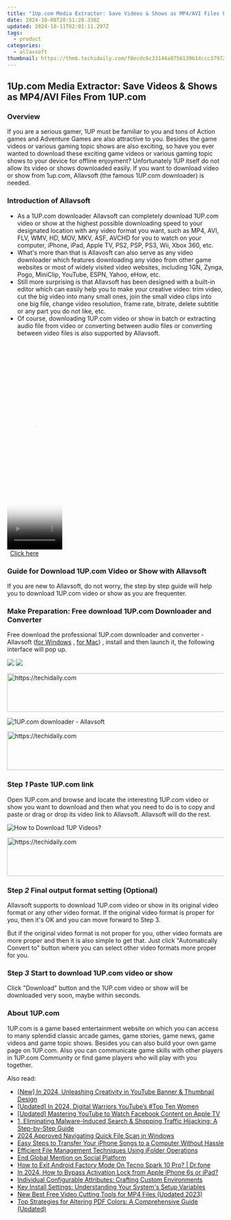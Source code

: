 ```yaml
---
title: "1Up.com Media Extractor: Save Videos & Shows as MP4/AVI Files From 1UP.com"
date: 2024-10-08T20:51:28.338Z
updated: 2024-10-11T02:01:11.297Z
tags:
  - product
categories:
  - allavsoft
thumbnail: https://thmb.techidaily.com/f8ecdc6c33144a8756139b14ccc37972ba5fac5122e75e4781350dfcc5ba234f.jpg
---
```


## 1Up.com Media Extractor: Save Videos & Shows as MP4/AVI Files From 1UP.com

### Overview

If you are a serious gamer, 1UP must be familiar to you and tons of Action games and Adventure Games are also attractive to you. Besides the game videos or various gaming topic shows are also exciting, so have you ever wanted to download these exciting game videos or various gaming topic shows to your device for offline enjoyment? Unfortunately 1UP itself do not allow its video or shows downloaded easily. If you want to download video or show from 1up.com, Allavsoft (the famous 1UP.com downloader) is needed.

### Introduction of Allavsoft

* As a 1UP.com downloader Allavsoft can completely download 1UP.com video or show at the highest possible downloading speed to your designated location with any video format you want, such as MP4, AVI, FLV, WMV, HD, MOV, MKV, ASF, AVCHD for you to watch on your computer, iPhone, iPad, Apple TV, PS2, PSP, PS3, Wii, Xbox 360, etc.
* What's more than that is Allavosft can also serve as any video downloader which features downloading any video from other game websites or most of widely visited video websites, including 1GN, Zynga, Pogo, MiniClip, YouTube, ESPN, Yahoo, eHow, etc.
* Still more surprising is that Allavsoft has been designed with a built-in editor which can easily help you to make your creative video: trim video, cut the big video into many small ones, join the small video clips into one big file, change video resolution, frame rate, bitrate, delete subtitle or any part you do not like, etc.
* Of course, downloading 1UP.com video or show in batch or extracting audio file from video or converting between audio files or converting between video files is also supported by Allavsoft.

<!-- affiliate ads begin -->
<span id="1938136">
					<video width="128" height="480" style="cursor:pointer"
           poster="//a.impactradius-go.com/display-clicktoplayimage/1938136.png"
           onclick="if(!this.playClicked){this.play();this.setAttribute('controls',true);this.playClicked=true;}">
	   <source src="//a.impactradius-go.com/display-ad/22993-1938136">
	   <img src="//a.impactradius-go.com/display-clicktoplayimage/1938136.png" style="border: none; height: 100%; width: 100%; object-fit: contain">
	</video>
	<div style="width:80px;text-align:center"><a href="javascript:window.open(decodeURIComponent('https%3A%2F%2Fhomestyler.sjv.io%2Fc%2F5597632%2F1938136%2F22993'), '_blank');void(0);">Click here</a></div>
</span>
<img height="0" width="0" src="https://imp.pxf.io/i/5597632/1938136/22993" style="position:absolute;visibility:hidden;" border="0" />
<!-- affiliate ads end -->

### Guide for Download 1UP.com Video or Show with Allavsoft

If you are new to Allavsoft, do not worry, the step by step guide will help you to download 1UP.com video or show as you are frequenter.

### Make Preparation: Free download 1UP.com Downloader and Converter

Free download the professional 1UP.com downloader and converter - Allavsoft ([for Windows](https://tools.techidaily.com/allavsoft/products/) , [for Mac](https://tools.techidaily.com/allavsoft/products/)) , install and then launch it, the following interface will pop up.

[![](https://www.allavsoft.com/how-to/../images/how-to/free-download-win.jpg)](https://tools.techidaily.com/allavsoft/products/) [![](https://www.allavsoft.com/how-to/../images/how-to/free-download-mac.jpg)](https://tools.techidaily.com/allavsoft/products/)

<!-- affiliate ads begin -->
<a href="https://appsumo.8odi.net/c/5597632/2094477/7443" target="_top" id="2094477">
  <img src="//a.impactradius-go.com/display-ad/7443-2094477" border="0" alt="https://techidaily.com" width="728" height="90"/>
</a>
<img height="0" width="0" src="https://appsumo.8odi.net/i/5597632/2094477/7443" style="position:absolute;visibility:hidden;" border="0" />
<!-- affiliate ads end -->

![1UP.com downloader - Allavsoft](https://www.allavsoft.com/how-to/../images/allavsoft/screen-shot-600.jpg)

<!-- affiliate ads begin -->
<a href="https://appsumo.8odi.net/c/5597632/2037358/7443" target="_top" id="2037358">
  <img src="//a.impactradius-go.com/display-ad/7443-2037358" border="0" alt="https://techidaily.com" width="728" height="90"/>
</a>
<img height="0" width="0" src="https://appsumo.8odi.net/i/5597632/2037358/7443" style="position:absolute;visibility:hidden;" border="0" />
<!-- affiliate ads end -->

### Step _1_ Paste 1UP.com link

Open 1UP.com and browse and locate the interesting 1UP.com video or show you want to download and then what you need to do is to copy and paste or drag or drop its video link to Allavsoft. Allavsoft will do the rest.

![How to Download 1UP Videos?](https://www.allavsoft.com/how-to/../images/how-to/dare-dorm-download/download-daredorm.jpg)

<!-- affiliate ads begin -->
<a href="https://appsumo.8odi.net/c/5597632/2151882/7443" target="_top" id="2151882">
  <img src="//a.impactradius-go.com/display-ad/7443-2151882" border="0" alt="https://techidaily.com" width="600" height="90"/>
</a>
<img height="0" width="0" src="https://appsumo.8odi.net/i/5597632/2151882/7443" style="position:absolute;visibility:hidden;" border="0" />
<!-- affiliate ads end -->

### Step _2_ Final output format setting (Optional)

Allavsoft supports to download 1UP.com video or show in its original video format or any other video format. If the original video format is proper for you, then it's OK and you can move forward to Step 3.

But if the original video format is not proper for you, other video formats are more proper and then it is also simple to get that. Just click "Automatically Convert to" button where you can select other video formats more proper for you.

### Step _3_ Start to download 1UP.com video or show

Click "Download" button and the 1UP.com video or show will be downloaded very soon, maybe within seconds.

### About 1UP.com

1UP.com is a game based entertainment website on which you can access to many splendid classic arcade games, game stories, game news, game videos and game topic shows. Besides you can also build your own game page on 1UP.com. Also you can communicate game skills with other players in 1UP.com Community or find game players who will play with you together.

<ins class="adsbygoogle"
     style="display:block"
     data-ad-format="autorelaxed"
     data-ad-client="ca-pub-7571918770474297"
     data-ad-slot="1223367746"></ins>

<ins class="adsbygoogle"
     style="display:block"
     data-ad-client="ca-pub-7571918770474297"
     data-ad-slot="8358498916"
     data-ad-format="auto"
     data-full-width-responsive="true"></ins>

<span class="atpl-alsoreadstyle">Also read:</span>
<div><ul>
<li><a href="https://youtube-webster.techidaily.com/n-2024-unleashing-creativity-in-youtube-banner-and-thumbnail-design/"><u>[New] In 2024, Unleashing Creativity in YouTube Banner & Thumbnail Design</u></a></li>
<li><a href="https://youtube-web.techidaily.com/ed-in-2024-digital-warriors-youtubes-top-ten-women/"><u>[Updated] In 2024, Digital Warriors YouTube’s #Top Ten Women</u></a></li>
<li><a href="https://facebook-videos.techidaily.com/updated-mastering-youtube-to-watch-facebook-content-on-apple-tv/"><u>[Updated] Mastering YouTube to Watch Facebook Content on Apple TV</u></a></li>
<li><a href="https://fox-sys.techidaily.com/1-eliminating-malware-induced-search-and-shopping-traffic-hijacking-a-step-by-step-guide/"><u>1. Eliminating Malware-Induced Search & Shopping Traffic Hijacking: A Step-by-Step Guide</u></a></li>
<li><a href="https://fox-cloud.techidaily.com/2024-approved-navigating-quick-file-scan-in-windows/"><u>2024 Approved Navigating Quick File Scan in Windows</u></a></li>
<li><a href="https://fox-sys.techidaily.com/easy-steps-to-transfer-your-iphone-songs-to-a-computer-without-hassle/"><u>Easy Steps to Transfer Your iPhone Songs to a Computer Without Hassle</u></a></li>
<li><a href="https://fox-sys.techidaily.com/efficient-file-management-techniques-using-ifolder-operations/"><u>Efficient File Management Techniques Using iFolder Operations</u></a></li>
<li><a href="https://facebook.techidaily.com/end-global-mention-on-social-platform/"><u>End Global Mention on Social Platform</u></a></li>
<li><a href="https://change-location.techidaily.com/how-to-exit-android-factory-mode-on-tecno-spark-10-pro-drfone-by-drfone-fix-android-problems-fix-android-problems/"><u>How to Exit Android Factory Mode On Tecno Spark 10 Pro? | Dr.fone</u></a></li>
<li><a href="https://activate-lock.techidaily.com/in-2024-how-to-bypass-activation-lock-from-apple-iphone-6s-or-ipad-by-drfone-ios/"><u>In 2024, How to Bypass Activation Lock from Apple iPhone 6s or iPad?</u></a></li>
<li><a href="https://fox-sys.techidaily.com/individual-configurable-attributes-crafting-custom-environments/"><u>Individual Configurable Attributes: Crafting Custom Environments</u></a></li>
<li><a href="https://fox-sys.techidaily.com/key-install-settings-understanding-your-systems-setup-variables/"><u>Key Install Settings: Understanding Your System's Setup Variables</u></a></li>
<li><a href="https://ai-vdieo-software.techidaily.com/new-best-free-video-cutting-tools-for-mp4-files-updated-2023/"><u>New Best Free Video Cutting Tools for MP4 Files (Updated 2023)</u></a></li>
<li><a href="https://fox-sys.techidaily.com/top-strategies-for-altering-pdf-colors-a-comprehensive-guide-updated/"><u>Top Strategies for Altering PDF Colors: A Comprehensive Guide (Updated)</u></a></li>
</ul></div>

